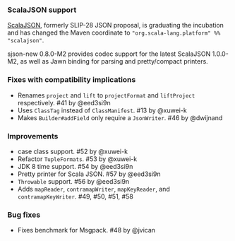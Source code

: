 ### ScalaJSON support

[ScalaJSON](https://github.com/mdedetrich/scalajson), formerly SLIP-28 JSON proposal, is graduating the incubation and has changed the Maven coordinate to `"org.scala-lang.platform" %% "scalajson"`.

sjson-new 0.8.0-M2 provides codec support for the latest ScalaJSON 1.0.0-M2, as well as Jawn binding for parsing and pretty/compact printers.

### Fixes with compatibility implications

- Renames `project` and `lift` to `projectFormat` and `liftProject` respectively. #41 by @eed3si9n
- Uses `ClassTag` instead of `ClassManifest`. #13 by @xuwei-k
- Makes `Builder#addField` only require a `JsonWriter`. #46 by @dwijnand

### Improvements

- case class support. #52 by @xuwei-k
- Refactor `TupleFormats`. #53 by @xuwei-k
- JDK 8 time support. #54 by @eed3si9n
- Pretty printer for Scala JSON. #57 by @eed3si9n
- `Throwable` support. #56 by @eed3si9n
- Adds `mapReader`, `contramapWriter`, `mapKeyReader`, and `contramapKeyWriter`. #49, #50, #51, #58

### Bug fixes

- Fixes benchmark for Msgpack. #48 by @jvican

